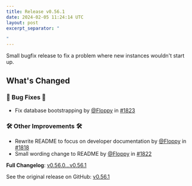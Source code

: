 ```yaml
---
title: Release v0.56.1
date: 2024-02-05 11:24:14 UTC
layout: post
excerpt_separator: "

"
---
```

Small bugfix release to fix a problem where new instances wouldn't start up.

## What's Changed
### 🐛 Bug Fixes 🐛
* Fix database bootstrapping by [@Floppy](https://github.com/Floppy) in [#1823](https://github.com/manyfold3d/manyfold/pull/1823)
### 🛠️ Other Improvements 🛠️
* Rewrite README to focus on developer documentation by [@Floppy](https://github.com/Floppy) in [#1818](https://github.com/manyfold3d/manyfold/pull/1818)
* Small wording change to README by [@Floppy](https://github.com/Floppy) in [#1822](https://github.com/manyfold3d/manyfold/pull/1822)


**Full Changelog**: [v0.56.0...v0.56.1](https://github.com/manyfold3d/manyfold/compare/v0.56.0...v0.56.1)

See the original release on GitHub: [v0.56.1](https://github.com/manyfold3d/manyfold/releases/tag/v0.56.1)
